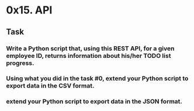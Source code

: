 # 0x15. API

## Task
### Write a Python script that, using this REST API, for a given employee ID, returns information about his/her TODO list progress.
### Using what you did in the task #0, extend your Python script to export data in the CSV format.
### extend your Python script to export data in the JSON format.


